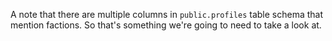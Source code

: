 A note that there are multiple columns in `public.profiles` table schema that mention factions. So that's something we're going to need to take a look at.